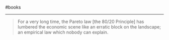 #books 

---

> For a very long time, the Pareto law [the 80/20 Principle] has lumbered the economic scene like an erratic block on the landscape; an empirical law which nobody can explain.